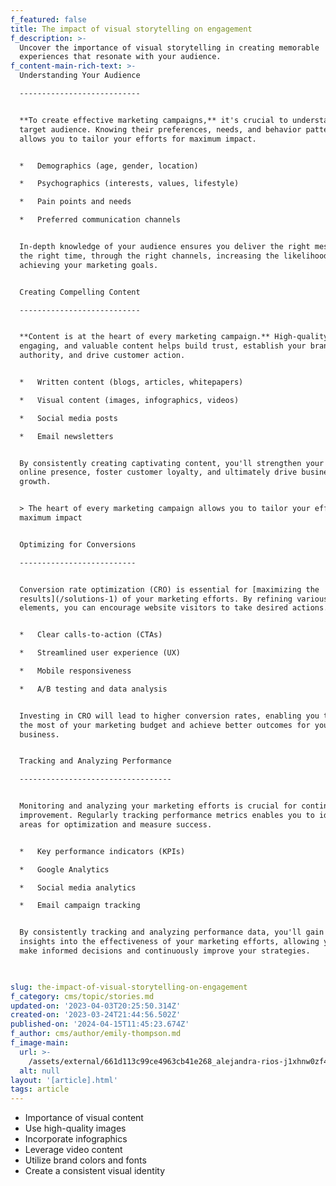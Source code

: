 ```yaml
---
f_featured: false
title: The impact of visual storytelling on engagement
f_description: >-
  Uncover the importance of visual storytelling in creating memorable
  experiences that resonate with your audience.
f_content-main-rich-text: >-
  Understanding Your Audience

  ---------------------------


  **To create effective marketing campaigns,** it's crucial to understand your
  target audience. Knowing their preferences, needs, and behavior patterns
  allows you to tailor your efforts for maximum impact.


  *   Demographics (age, gender, location)

  *   Psychographics (interests, values, lifestyle)

  *   Pain points and needs

  *   Preferred communication channels


  In-depth knowledge of your audience ensures you deliver the right message, at
  the right time, through the right channels, increasing the likelihood of
  achieving your marketing goals.


  Creating Compelling Content

  ---------------------------


  **Content is at the heart of every marketing campaign.** High-quality,
  engaging, and valuable content helps build trust, establish your brand's
  authority, and drive customer action.


  *   Written content (blogs, articles, whitepapers)

  *   Visual content (images, infographics, videos)

  *   Social media posts

  *   Email newsletters


  By consistently creating captivating content, you'll strengthen your brand's
  online presence, foster customer loyalty, and ultimately drive business
  growth.


  > The heart of every marketing campaign allows you to tailor your efforts for
  maximum impact


  Optimizing for Conversions

  --------------------------


  Conversion rate optimization (CRO) is essential for [maximizing the
  results](/solutions-1) of your marketing efforts. By refining various
  elements, you can encourage website visitors to take desired actions.


  *   Clear calls-to-action (CTAs)

  *   Streamlined user experience (UX)

  *   Mobile responsiveness

  *   A/B testing and data analysis


  Investing in CRO will lead to higher conversion rates, enabling you to make
  the most of your marketing budget and achieve better outcomes for your
  business.


  Tracking and Analyzing Performance

  ----------------------------------


  Monitoring and analyzing your marketing efforts is crucial for continuous
  improvement. Regularly tracking performance metrics enables you to identify
  areas for optimization and measure success.


  *   Key performance indicators (KPIs)

  *   Google Analytics

  *   Social media analytics

  *   Email campaign tracking


  By consistently tracking and analyzing performance data, you'll gain valuable
  insights into the effectiveness of your marketing efforts, allowing you to
  make informed decisions and continuously improve your strategies.


  ‍
slug: the-impact-of-visual-storytelling-on-engagement
f_category: cms/topic/stories.md
updated-on: '2023-04-03T20:25:50.314Z'
created-on: '2023-03-24T21:44:56.502Z'
published-on: '2024-04-15T11:45:23.674Z'
f_author: cms/author/emily-thompson.md
f_image-main:
  url: >-
    /assets/external/661d113c99ce4963cb41e268_alejandra-rios-j1xhnw0zf4g-unsplash.jpg
  alt: null
layout: '[article].html'
tags: article
---
```


*   Importance of visual content
*   Use high-quality images
*   Incorporate infographics
*   Leverage video content
*   Utilize brand colors and fonts
*   Create a consistent visual identity
